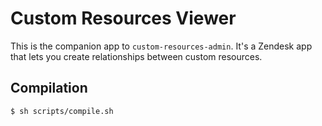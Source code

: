 # Custom Resources Viewer

This is the companion app to `custom-resources-admin`. It's a Zendesk app that lets you create relationships between custom resources.

## Compilation

```
$ sh scripts/compile.sh
```